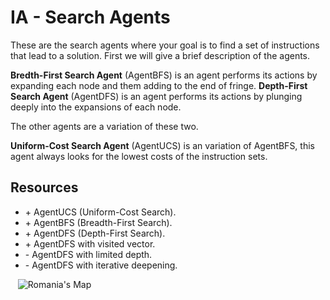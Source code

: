 # IA - Search Agents

These are the search agents where your goal is to find a set of instructions that lead to a solution. First we will give a brief description of the agents.

**Bredth-First Search Agent** (AgentBFS) is an agent performs its actions by expanding each node and them adding to the end of fringe.
**Depth-First Search Agent** (AgentDFS) is an agent  performs its actions by plunging deeply into the expansions of each node.

The other agents are a variation of these two.

**Uniform-Cost Search Agent** (AgentUCS) is an variation of AgentBFS, this agent always looks for the lowest costs of the instruction sets.




## Resources
- \+ AgentUCS (Uniform-Cost Search).
- \+ AgentBFS (Breadth-First Search).
- \+ AgentDFS (Depth-First Search).
- \+ AgentDFS with visited vector.
- \- AgentDFS with limited depth.
- \- AgentDFS with iterative deepening.




    ![Romania's Map](http://i1.wp.com/aiandgames.com/wp-content/uploads/2015/12/romania-graph.png)
